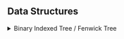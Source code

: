 ## Data Structures

<details>
<summary>  
    Binary Indexed Tree / Fenwick Tree 
</summary>

**Problem:** [CSES Range Sum Queries II](https://cses.fi/problemset/task/1648)

**Code:**

```cpp
ll n, q;
ll old[MX];
ll Tree[MX]; // 1 - indexed.

ll Update(ll idx, ll value){
    while(idx <= n){
        Tree[idx] += value;
        idx += (idx & -idx);
    }
}

ll Sum(ll idx){
    ll sum = 0;
    while(idx){
        sum += Tree[idx];
        idx -= (idx & -idx);
    }
    return sum;
}

ll Query(ll L, ll R){
    return Sum(R) - Sum(L - 1);
}

int main(){

    setIO();

    cin >> n >> q;

    FOR(i, 1, n + 1){
        cin >> old[i];
        Update(i, old[i]);
    }

    F0R(i, q){

        ll operation_type;
        cin >> operation_type;

        if(operation_type == 1){
            ll change_index, new_value;
            cin >> change_index >> new_value;
            Update(change_index, new_value - old[change_index]);
            old[change_index] = new_value;
        }
        else{
            ll L, R;
            cin >> L >> R;
            cout << Query(L, R) << "\n";
        }
    }
}
```
</details>
